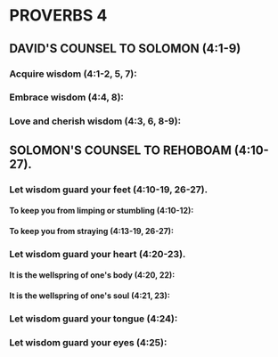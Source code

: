 ---
---
# PROVERBS 4
##  DAVID\'S COUNSEL TO SOLOMON (4:1-9) 
###  Acquire wisdom (4:1-2, 5, 7): 
###  Embrace wisdom (4:4, 8): 
###  Love and cherish wisdom (4:3, 6, 8-9): 
##  SOLOMON\'S COUNSEL TO REHOBOAM (4:10-27). 
###  Let wisdom guard your feet (4:10-19, 26-27). 
####  To keep you from limping or stumbling (4:10-12): 
####  To keep you from straying (4:13-19, 26-27): 
###  Let wisdom guard your heart (4:20-23). 
####  It is the wellspring of one\'s body (4:20, 22): 
####  It is the wellspring of one\'s soul (4:21, 23): 
###  Let wisdom guard your tongue (4:24): 
###  Let wisdom guard your eyes (4:25): 
